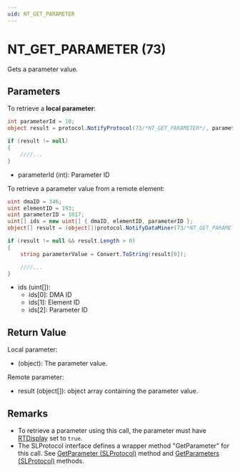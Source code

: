 ```yaml
---
uid: NT_GET_PARAMETER
---
```


# NT_GET_PARAMETER (73)

Gets a parameter value.

## Parameters

To retrieve a **local parameter**:

```csharp
int parameterId = 10;
object result = protocol.NotifyProtocol(73/*NT_GET_PARAMETER*/, parameterId, null);

if (result != null)
{
    ////...
}
```

- parameterId (int): Parameter ID

To retrieve a parameter value from a remote element:

```csharp
uint dmaID = 346;
uint elementID = 193;
uint parameterID = 1017;
uint[] ids = new uint[] { dmaID, elementID, parameterID };
object[] result = (object[])protocol.NotifyDataMiner(73/*NT_GET_PARAMETER*/, ids, null);

if (result != null && result.Length > 0)
{
    string parameterValue = Convert.ToString(result[0]);

    ////...
}
```

- ids (uint[]):
  - ids[0]: DMA ID
  - ids[1]: Element ID
  - ids[2]: Parameter ID

## Return Value

Local parameter:

- (object): The parameter value.

Remote parameter:

- result (object[]): object array containing the parameter value.

## Remarks

- To retrieve a parameter using this call, the parameter must have [RTDisplay](xref:Protocol.Params.Param.Display.RTDisplay) set to `true`.
- The SLProtocol interface defines a wrapper method "GetParameter" for this call. See [GetParameter (SLProtocol)](xref:Skyline.DataMiner.Scripting.SLProtocol.GetParameter(System.Int32)) method and [GetParameters (SLProtocol)](xref:Skyline.DataMiner.Scripting.SLProtocol.GetParameters(System.Object)) methods.
